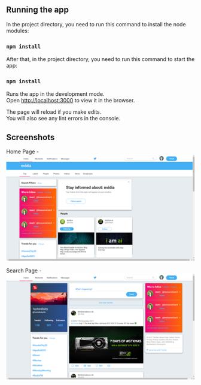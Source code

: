 ## Running the app

In the project directory, you need to run this command to install the node modules:

### `npm install`

After that, in the project directory, you need to run this command to start the app:

### `npm install`

Runs the app in the development mode.<br>
Open [http://localhost:3000](http://localhost:3000) to view it in the browser.

The page will reload if you make edits.<br>
You will also see any lint errors in the console.

## Screenshots 

Home Page - ![Home Page](/image1.png "Home Page")

Search Page - ![Search Page](/image2.png "Search Page")


